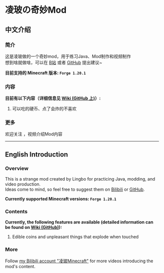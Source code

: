 # 凌玻の奇妙Mod

## 中文介绍

### 简介

这是凌玻做的一个奇妙mod，用于练习Java、Mod制作和视频制作  
想到啥就做啥，可以在 [B站](https://space.bilibili.com/1886311488) 或者 [GitHub](https://github.com/lingbopro/lingbos-sussy-mod) 提出建议~

**目前支持的 Minecraft 版本: `Forge 1.20.1`**

### 内容

**目前有以下内容（详细信息见 [Wiki (GitHub 上)](https://github.com/lingbopro/lingbos-sussy-mod/wiki)）:**

1. 可以吃的硬币、点了会炸的不喜欢

### 更多

欢迎关注 ，视频介绍Mod内容

----------

## English Introduction

### Overview

This is a strange mod created by Lingbo for practicing Java, modding, and video production.  
Ideas come to mind, so feel free to suggest them on [Bilibili](https://space.bilibili.com/1886311488)
or [GitHub](https://github.com/lingbopro/lingbos-sussy-mod).

**Currently supported Minecraft versions: `Forge 1.20.1`**

### Contents

**Currently, the following features are available (detailed information can be found on [Wiki (GitHub)](https://github.com/lingbopro/lingbos-sussy-mod/wiki)):**

1. Edible coins and unpleasant things that explode when touched

### More

Follow [my Bilibili account "凌玻Minecraft"](https://space.bilibili.com/1886311488) for more videos introducing the mod's content.